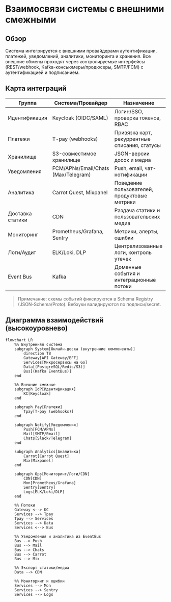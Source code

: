 # Взаимосвязи системы с внешними смежными

## Обзор
Система интегрируется с внешними провайдерами аутентификации, платежей, уведомлений, аналитики, мониторинга и хранения. Все внешние обмены проходят через контролируемые интерфейсы (REST/webhook, Kafka-консьюмеры/продюсеры, SMTP/FCM) с аутентификацией и подписанием.

## Карта интеграций

| Группа            | Система/Провайдер                   | Назначение                                      |
|-------------------|-------------------------------------|-------------------------------------------------|
| Идентификация     | Keycloak (OIDC/SAML)                | Логин/SSO, проверка токенов, RBAC               |
| Платежи           | T-pay (webhooks)                    | Привязка карт, рекуррентные списания, статусы   |
| Хранилище         | S3-совместимое хранилище            | JSON-версии досок и медиа                       |
| Уведомления       | FCM/APNs/Email/Chats (Max/Telegram) | Push, email, чат-нотификации                    |
| Аналитика         | Carrot Quest, Mixpanel              | Поведение пользователей, продуктовые метрики    |
| Доставка статики  | CDN                                 | Раздача статики и пользовательских медиа        |
| Мониторинг        | Prometheus/Grafana, Sentry          | Метрики, алерты, ошибки                         |
| Логи/Аудит        | ELK/Loki, DLP                       | Централизованные логи, контроль утечек          |
| Event Bus         | Kafka                               | Доменные события и интеграционные потоки        |

> Примечание: схемы событий фиксируются в Schema Registry (JSON-Schema/Proto). Вебхуки валидируются по подписи/secret.

## Диаграмма взаимодействий (высокоуровнево)

```mermaid
flowchart LR
    %% Внутренняя система
    subgraph System[Онлайн-доска (внутренние компоненты)]
        direction TB
        Gateway[API Gateway/BFF]
        Services[Микросервисы на Go]
        Data[(PostgreSQL/Redis/S3)]
        Bus[(Kafka EventBus)]
    end

    %% Внешние смежные
    subgraph IdP[Идентификация]
        KC[Keycloak]
    end

    subgraph Pay[Платежи]
        Tpay[T-pay (webhooks)]
    end

    subgraph Notify[Уведомления]
        Push[FCM/APNs]
        Mail[SMTP/Email]
        Chats[Slack/Telegram]
    end

    subgraph Analytics[Аналитика]
        Carrot[Carrot Quest]
        Mix[Mixpanel]
    end

    subgraph Ops[Мониторинг/Логи/CDN]
        CDN[CDN]
        Mon[Prometheus/Grafana]
        Sentry[Sentry]
        Logs[ELK/Loki/DLP]
    end

    %% Потоки
    Gateway <--> KC
    Services --> Tpay
    Tpay --> Services
    Services --> Data
    Services <--> Bus

    %% Уведомления и аналитика из EventBus
    Bus --> Push
    Bus --> Mail
    Bus --> Chats
    Bus --> Carrot
    Bus --> Mix

    %% Экспорт статики/медиа
    Data --> CDN

    %% Мониторинг и ошибки
    Services --> Mon
    Services --> Sentry
    Services --> Logs
